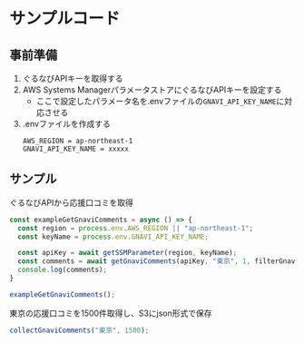 # サンプルコード

## 事前準備
1. ぐるなびAPIキーを取得する
1. AWS Systems ManagerパラメータストアにぐるなびAPIキーを設定する
    - ここで設定したパラメータ名を.envファイルの`GNAVI_API_KEY_NAME`に対応させる
1. .envファイルを作成する
    ```
    AWS_REGION = ap-northeast-1
    GNAVI_API_KEY_NAME = xxxxx
    ```

## サンプル

ぐるなびAPIから応援口コミを取得
```js
const exampleGetGnaviComments = async () => {
  const region = process.env.AWS_REGION || "ap-northeast-1";
  const keyName = process.env.GNAVI_API_KEY_NAME;

  const apiKey = await getSSMParameter(region, keyName);
  const comments = await getGnaviComments(apiKey, "東京", 1, filterGnaviComments);
  console.log(comments);
}

exampleGetGnaviComments();
```

東京の応援口コミを1500件取得し、S3にjson形式で保存
```js
collectGnaviComments("東京", 1500);
```